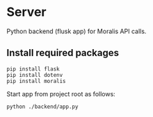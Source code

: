 # Server 

Python backend (flusk app) for Moralis API calls.

## Install required packages

````
pip install flask
pip install dotenv
pip install moralis
````

Start app from project root as follows:

````
python ./backend/app.py
````
